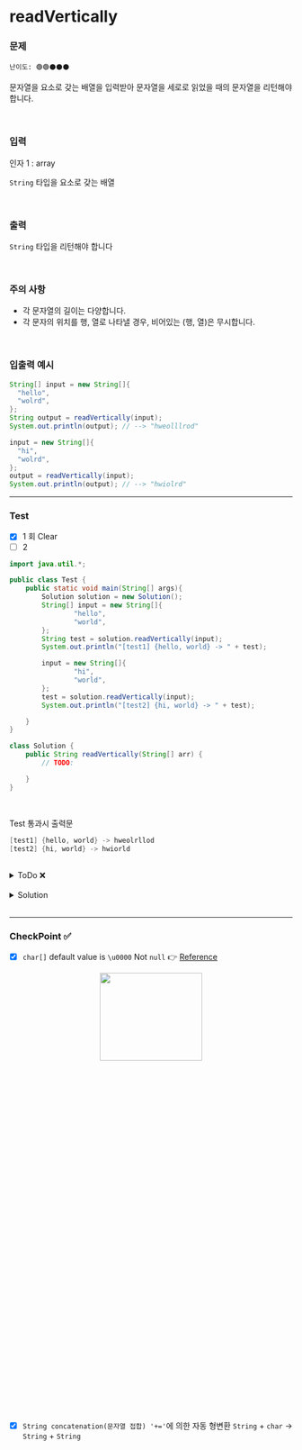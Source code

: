 # readVertically

### 문제 
`난이도: 🟢🟢⚫️⚫️⚫️`

문자열을 요소로 갖는 배열을 입력받아 문자열을 세로로 읽었을 때의 문자열을 리턴해야 합니다.



<br>

### 입력

인자 1 : array

`String` 타입을 요소로 갖는 배열

<br>

### 출력

`String` 타입을 리턴해야 합니다

<br>

### 주의 사항

- 각 문자열의 길이는 다양합니다.
- 각 문자의 위치를 행, 열로 나타낼 경우, 비어있는 (행, 열)은 무시합니다.

<br>

### 입출력 예시

```Java
String[] input = new String[]{
  "hello",
  "wolrd",
};
String output = readVertically(input);
System.out.println(output); // --> "hweolllrod"

input = new String[]{
  "hi",
  "wolrd",
};
output = readVertically(input);
System.out.println(output); // --> "hwiolrd"
```

---

### Test

- [x] 1 회 Clear
- [ ] 2 

```java
import java.util.*;

public class Test {
    public static void main(String[] args){
        Solution solution = new Solution();
        String[] input = new String[]{
                "hello",
                "world",
        };
        String test = solution.readVertically(input);
        System.out.println("[test1] {hello, world} -> " + test);

        input = new String[]{
                "hi",
                "world",
        };
        test = solution.readVertically(input);
        System.out.println("[test2] {hi, world} -> " + test);

    }
}

class Solution {
    public String readVertically(String[] arr) {
        // TODO:

    }
}


```

<br>

Test 통과시 출력문
```java
[test1] {hello, world} -> hweolrllod
[test2] {hi, world} -> hwiorld
```

<br>

<details>
    <summary>ToDo ❌</summary>

- [x] Test Clear!
- [x] CheckPoint 작성! 
</details>

<br>

<details>
    <summary>Solution</summary>

```java
class Solution {
    public String readVertically(String[] arr) {
        // TODO:
        String result = "";
        // 1. 입력받는 배열의 요소 개수를 -> 행
        // 2. 각 요소들의 문자열 길이 중 가장 큰 길이 -> 열
        int row = arr.length;
        int column = arr[0].length();
        for(int i = 1; i < arr.length; i++){
            column = arr[i].length() >= column ? arr[i].length() : column;
        }
        char[][] matrix = new char[arr.length][column];
        // 3. 행과 열의 매트릭스를 만들고 각 문자들을 위치에 맞게 적재
        for(int i=0; i < row; i++){
            for(int j=0; j < arr[i].length(); j++){
                matrix[i][j] = arr[i].charAt(j);
            }
        }
        // 4. 0번 째 열부터 세로로 읽는다. -> 문자열에 더하기
        for(int j=0; j < column; j++){
            for(int i=0; i<row; i++){
                // 5. 빈 칸인 경우 무시한다.
                if(matrix[i][j] != '\u0000'){
                    result += matrix[i][j];
                }
            }
        }
        // 6. 세로로 읽은 문자열 결과를 리턴한다.
        return result;
    }
}
```
</details>

<br>

---

### CheckPoint ✅

- [x] `char[]` default value is `\u0000` Not `null` 👉 [Reference](https://stackoverflow.com/questions/9909333/whats-the-default-value-of-char)

<p align="center"><img src="../../images/CodingTest/Array/charDefaultValue.png" width=60% height=20%></p>

- [x] `String concatenation(문자열 접합) '+='`에 의한 자동 형변환 `String` + `char` -> `String` + `String`
 